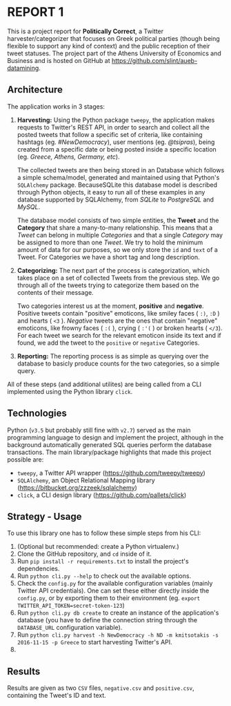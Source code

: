 # REPORT 1

This is a project report for **Politically Correct**, a Twitter harvester/categorizer that focuses on Greek political parties (though being flexible to support any kind of context) and the public reception of their
tweet statuses. The project part of the Athens University of Economics and Business and is hosted on GitHub at https://github.com/slint/aueb-datamining.

## Architecture

The application works in 3 stages:

1. **Harvesting:** Using the Python package `tweepy`, the application makes requests to Twitter's REST API, in order to search and collect all the posted tweets that follow a specific set of criteria, like containing hashtags (eg. *#NewDemocracy*), user mentions (eg. *@tsipras*), being created from a specific date or being posted inside a specific location (eg. *Greece, Athens, Germany, etc*).

   The collected tweets are then being stored in an Database which follows a simple schema/model, generated and maintained using that Python's `SQLAlchemy` package. BecauseSQLite this database model is described through Python objects, it easy to run all of these examples in any database supported by SQLAlchemy, from *SQLite* to *PostgreSQL* and *MySQL*.   

   The database model consists of two simple entities, the **Tweet** and the **Category** that share a many-to-many relationship. This means that a *Tweet* can belong in multiple *Categories* and that a single *Category* may be assigned to more than one *Tweet*. We try to hold the minimum amount of data for our purposes, so we only store the `id` and `text` of a Tweet. For Categories we have a short tag and long description.  

2. **Categorizing:** The next part of the process is categorization, which takes place on a set of collected Tweets from the previous step. We go through all of the tweets trying to categorize them based on the contents of their message.

   Two categories interest us at the moment, **positive** and **negative**. Positive tweets contain "positive" emoticons, like smiley faces ( `:)`, `:D` ) and hearts ( `<3` ). *Negative* tweets are the ones that contain "negative" emoticons, like frowny faces ( `:(` ), crying ( `:'(` ) or broken hearts ( `</3`). For each tweet we search for the relevant emoticon inside its text and if found, we add the tweet to the `positive` or `negative` Categories. 

3. **Reporting:** The reporting process is as simple as querying over the database to basicly produce counts for the two categories, so a simple query. 


All of these steps (and additional utilites) are being called from a CLI implemented using the Python library `click`. 

## Technologies

Python (`v3.5` but probably still fine with `v2.7`) served as the main programming language to design and implement the project, although in the background automatically generated SQL queries perform the database transactions. The main library/package highlights that made this project possible are:

- `tweepy`, a Twitter API wrapper (https://github.com/tweepy/tweepy)
- `SQLAlchemy`, an Object Relational Mapping library (https://bitbucket.org/zzzeek/sqlalchemy)
- `click`, a CLI design library (https://github.com/pallets/click)

## Strategy - Usage

To use this library one has to follow these simple steps from his CLI:

1. (Optional but recommended: create a Python virtualenv.)
2. Clone the GitHub repository, and `cd` inside of it.
3. Run `pip install -r requirements.txt` to install the project's dependencies.
4. Run `python cli.py --help` to check out the available options.
5. Check the `config.py` for the available configuration variables (mainly Twitter API credentials). One can set these either directly inside the `config.py`, or by exporting them to their environment (eg. `export TWITTER_API_TOKEN=secret-token-123`)
6. Run `python cli.py db create` to create an instance of the application's database (you have to define the connection string through the `DATABASE_URL` configuration variable).
7. Run `python cli.py harvest -h NewDemocracy -h ND -m kmitsotakis -s 2016-11-15 -p Greece` to start  harvesting Twitter's API.
8.  

## Results

Results are given as two `CSV` files, `negative.csv` and `positive.csv`, containing the Tweet's ID and text.